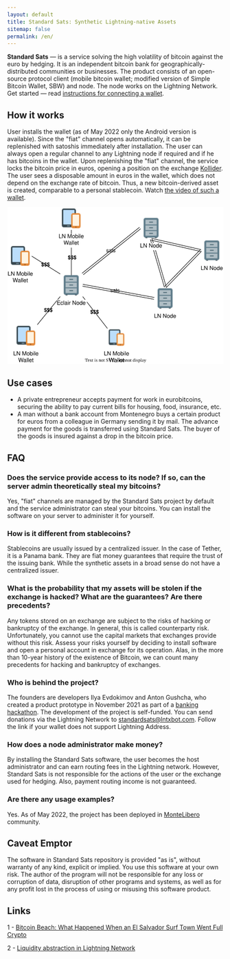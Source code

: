 ```yaml
---
layout: default
title: Standard Sats: Synthetic Lightning-native Assets
sitemap: false
permalink: /en/
---
```


**Standard Sats** — is a service solving the high volatility of bitcoin against the euro by hedging.
It is an independent bitcoin bank for geographically-distributed communities or businesses.
The product consists of an open-source protocol client (mobile bitcoin wallet; modified version of Simple 
Bitcoin Wallet, SBW) and node. The node works on the Lightning Network.
Get started — read [instructions for connecting a wallet](https://docs.google.com/document/d/1PyTQkZ5kc4KA7_Mt86CkOWm-I4bMd51xt1PsRotYNBU/edit?usp=sharing).

## How it works

User installs the wallet (as of May 2022 only the Android version is available).
Since the "fiat" channel opens automatically, it can be replenished with satoshis immediately after installation.
The user can always open a regular channel to any Lightning node if required and if he has bitcoins in the wallet.
Upon replenishing the "fiat" channel, the service locks the bitcoin price in euros, opening a position on the exchange
[Kollider](https://kollider.xyz/). The user sees a disposable amount in euros in the wallet, which does not depend on the exchange rate of bitcoin.
Thus, a new bitcoin-derived asset is created, comparable to a personal stablecoin.
Watch [the video of such a wallet](https://youtu.be/7bvFbpivc0E?t=39).

![Schematic View of the Lightning Node and Satellite Wallets ><](assets/img/standard-sats-community.drawio.svg)

## Use cases

* A private entrepreneur accepts payment for work in eurobitcoins, securing the ability to pay current 
bills for housing, food, insurance, etc.
* A man without a bank account from Montenegro buys a certain product for euros from a colleague in Germany 
sending it by mail. The advance payment for the goods is transferred using Standard Sats. 
The buyer of the goods is insured against a drop in the bitcoin price.

## FAQ

### Does the service provide access to its node? If so, can the server admin theoretically steal my bitcoins?

Yes, "fiat" channels are managed by the Standard Sats project by default and the service administrator can
steal your bitcoins. You can install the software on your server to administer it for yourself.

### How is it different from stablecoins?

Stablecoins are usually issued by a centralized issuer. In the case of Tether, it is a Panama bank.
They are fiat money guarantees that require the trust of the issuing bank. While the synthetic assets 
in a broad sense do not have a centralized issuer.

### What is the probability that my assets will be stolen if the exchange is hacked? What are the guarantees? Are there precedents?

Any tokens stored on an exchange are subject to the risks of hacking or bankruptcy of the exchange.
In general, this is called counterparty risk. Unfortunately, you cannot use the 
capital markets that exchanges provide without this risk. Assess your risks yourself by deciding to install software and 
open a personal account in exchange for its operation. Alas, in the more than 10-year history of the 
existence of Bitcoin, we can count many precedents for hacking and bankruptcy of exchanges.

### Who is behind the project?

The founders are developers Ilya Evdokimov and Anton Gushcha, who created a product 
prototype in November 2021 as part of a [banking hackathon](https://bitcoin-bankathon.devpost.com/project-gallery).
The development of the project is self-funded. You can send donations via the 
Lightning Network to [standardsats@lntxbot.com](https://lntxbot.com/@standardsats). Follow the link if 
your wallet does not support Lightning Address.

### How does a node administrator make money?

By installing the Standard Sats software, the user becomes the host administrator and can earn 
routing fees in the Lightning network. However, Standard Sats is not responsible for the actions of the 
user or the exchange used for hedging. Also, payment routing income is not guaranteed.

### Are there any usage examples?

Yes. As of May 2022, the project has been deployed in [MonteLibero](https://montelibero.org) community.

## Caveat Emptor

The software in Standard Sats repository is provided "as is", without warranty of any kind, explicit or 
implied. You use this software at your own risk. The author of the program will not be responsible for any 
loss or corruption of data, disruption of other programs and systems, as well as for any profit lost in 
the process of using or misusing this software product.

## Links

1 - [Bitcoin Beach: What Happened When an El Salvador Surf Town Went Full Crypto](https://www.bloomberg.com/news/features/2021-06-17/world-s-biggest-bitcoin-experiment-is-a-surf-town-in-el-salvador)

2 - [Liquidity abstraction in Lightning Network](https://notgeld.medium.com/liquidity-abstraction-in-lightning-network-3d7a1d76ac82)
